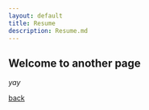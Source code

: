 ```yaml
---
layout: default
title: Resume
description: Resume.md
---
```


## Welcome to another page

_yay_

[back](./)
